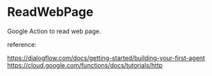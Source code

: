 # ReadWebPage
Google Action to read web page.

reference:

https://dialogflow.com/docs/getting-started/building-your-first-agent
https://cloud.google.com/functions/docs/tutorials/http
